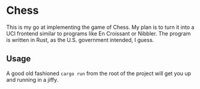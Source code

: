 # Chess

This is my go at implementing the game of Chess. My plan is to turn it into a
UCI frontend similar to programs like En Croissant or Nibbler. The program is
written in Rust, as the U.S. government intended, I guess.

## Usage

A good old fashioned `cargo run` from the root of the project will get you up
and running in a jiffy.
